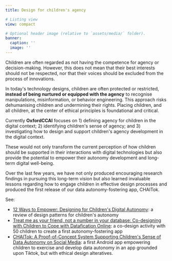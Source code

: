 ```yaml
---
title: Design for children's agency

# Listing view
view: compact

# Optional header image (relative to `assets/media/` folder).
banner:
  caption: ''
  image: ''
---
```


Children are often regarded as not having the competence for agency or decision-making. However, this does not mean that their best interests should not be respected, nor that their voices should be excluded from the process of innovations.

In today's technology designs, children are often protected or restricted, **instead of being nurtured or equipped with the agency** to recognise manipulations, misinformation, or behavior engineering. This approach risks dehumanising children and undermining their rights. Placing children, and all children, at the center of ethical principles is foundational and critical.



Currently **OxfordCCAI** focuses on 1) defining agency for children in the digital context; 2) identifying children's sense of agency; and 3) investigating how to design and support children's agency development in the digital context. 


These would not only transform the current perception of how children should be supported in their interactions with digital technologies but also provide the potential to empower their autonomy development and long-term digital well-being.


Over the last few years, we have not only produced encouraging research findings in pursuing this long-term vision but also learned invaluable lessons regarding how to engage children in effective design processes and produced the first release of our data autonomy-fostering app, CHAITok.

See:
* [12 Ways to Empower: Designing for Children's Digital Autonomy](https://oxfordccai.org/publication/conference-paper-2023-2/): a review of design patterns for children's autonomy
* [Treat me as your friend, not a number in your database: Co-designing with Children to Cope with Datafication Online](https://oxfordccai.org/publication/conference-paper-2023/): a co-design activity with 50 children to create a first autonomy-fostering app
* [CHAITok: A Proof-of-Concept System Supporting Children's Sense of Data Autonomy on Social Media](https://oxfordccai.org/publication/conference-paper-2024-2/): a first Android app empowering children to exercise and develop data autonomy in an app grounded upon Tiktok, but with ethical design alteratives.

